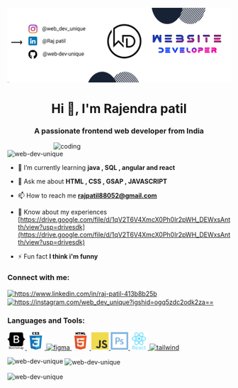 ![logo](https://github.com/web-dev-unique/web-dev-unique/blob/main/20231002_201126.jpg)
<h1 align="center">Hi 👋, I'm Rajendra patil</h1>
<h3 align="center">A passionate frontend web developer from India</h3>

<img align="right" alt="coding" width="400" src="https://media.licdn.com/dms/image/D5612AQGOmwfIE5mlWA/article-cover_image-shrink_720_1280/0/1674617947228?e=2147483647&v=beta&t=FTU_isQ6VYfV5D_ueFHPWvT8ZqgDeJG3yr8Mi8lpfk0">
<p align="left"> <img src="https://komarev.com/ghpvc/?username=web-dev-unique&label=Profile%20views&color=0e75b6&style=flat" alt="web-dev-unique" /> </p>

- 🌱 I’m currently learning **java , SQL , angular and react**

- 💬 Ask me about **HTML , CSS , GSAP , JAVASCRIPT**

- 📫 How to reach me **rajpatil88052@gmail.com**

- 📄 Know about my experiences [https://drive.google.com/file/d/1qV2T6V4XmcX0Ph0Ir2pWH_DEWxsAntth/view?usp=drivesdk](https://drive.google.com/file/d/1qV2T6V4XmcX0Ph0Ir2pWH_DEWxsAntth/view?usp=drivesdk)

- ⚡ Fun fact **I think i'm funny**

<h3 align="left">Connect with me:</h3>
<p align="left">
<a href="https://linkedin.com/in/https://www.linkedin.com/in/raj-patil-413b8b25b" target="blank"><img align="center" src="https://raw.githubusercontent.com/rahuldkjain/github-profile-readme-generator/master/src/images/icons/Social/linked-in-alt.svg" alt="https://www.linkedin.com/in/raj-patil-413b8b25b" height="30" width="40" /></a>
<a href="https://instagram.com/https://instagram.com/web_dev_unique?igshid=ogq5zdc2odk2za==" target="blank"><img align="center" src="https://raw.githubusercontent.com/rahuldkjain/github-profile-readme-generator/master/src/images/icons/Social/instagram.svg" alt="https://instagram.com/web_dev_unique?igshid=ogq5zdc2odk2za==" height="30" width="40" /></a>
</p>

<h3 align="left">Languages and Tools:</h3>
<p align="left"> <a href="https://getbootstrap.com" target="_blank" rel="noreferrer"> <img src="https://raw.githubusercontent.com/devicons/devicon/master/icons/bootstrap/bootstrap-plain-wordmark.svg" alt="bootstrap" width="40" height="40"/> </a> <a href="https://www.w3schools.com/css/" target="_blank" rel="noreferrer"> <img src="https://raw.githubusercontent.com/devicons/devicon/master/icons/css3/css3-original-wordmark.svg" alt="css3" width="40" height="40"/> </a> <a href="https://www.figma.com/" target="_blank" rel="noreferrer"> <img src="https://www.vectorlogo.zone/logos/figma/figma-icon.svg" alt="figma" width="40" height="40"/> </a> <a href="https://www.w3.org/html/" target="_blank" rel="noreferrer"> <img src="https://raw.githubusercontent.com/devicons/devicon/master/icons/html5/html5-original-wordmark.svg" alt="html5" width="40" height="40"/> </a> <a href="https://developer.mozilla.org/en-US/docs/Web/JavaScript" target="_blank" rel="noreferrer"> <img src="https://raw.githubusercontent.com/devicons/devicon/master/icons/javascript/javascript-original.svg" alt="javascript" width="40" height="40"/> </a> <a href="https://www.photoshop.com/en" target="_blank" rel="noreferrer"> <img src="https://raw.githubusercontent.com/devicons/devicon/master/icons/photoshop/photoshop-line.svg" alt="photoshop" width="40" height="40"/> </a> <a href="https://reactjs.org/" target="_blank" rel="noreferrer"> <img src="https://raw.githubusercontent.com/devicons/devicon/master/icons/react/react-original-wordmark.svg" alt="react" width="40" height="40"/> </a> <a href="https://tailwindcss.com/" target="_blank" rel="noreferrer"> <img src="https://www.vectorlogo.zone/logos/tailwindcss/tailwindcss-icon.svg" alt="tailwind" width="40" height="40"/> </a> </p>

<p><img align="left" src="https://github-readme-stats.vercel.app/api/top-langs?username=web-dev-unique&show_icons=true&locale=en&layout=compact" alt="web-dev-unique" /></p>

<p>&nbsp;<img align="center" src="https://github-readme-stats.vercel.app/api?username=web-dev-unique&show_icons=true&locale=en" alt="web-dev-unique" /></p>

<p><img align="center" src="https://github-readme-streak-stats.herokuapp.com/?user=web-dev-unique&" alt="web-dev-unique" /></p>
